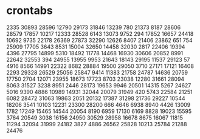 # crontabs
2335
30893
28596
12790
29173
31846
13239
780
21373
8187
28606
28579
17857
10217
12333
28528
6143
13073
9752
294
17852
16657
24418
10692
9735
22178
26369
27873
32290
12626
8407
21406
23862
651
754
25909
17705
3643
8531
15004
32650
14458
32030
2817
22406
19394
4396
27795
14899
5310
18492
11778
14468
16930
30606
20852
8991
22642
32553
394
24955
13955
9953
21643
18143
29195
11537
29123
57
4916
8566
14991
22322
8682
28884
19500
29050
3710
27171
17121
16408
2293
29328
26529
25056
25847
9414
11383
21758
24787
14636
20759
17750
2704
12071
23955
18673
17723
8703
23038
12280
31661
28094
8063
31527
3238
8951
2446
28173
19653
9946
20501
14315
5267
24627
5016
9390
4886
10989
14931
32044
20079
31949
420
5743
22584
21251
6082
28472
31063
19863
2051
20132
17387
31298
21736
29227
10544
18206
3541
10103
12231
23300
28200
666
4646
6938
8940
4426
13009
1782
17249
15465
14544
20054
8190
6959
17130
6169
8828
19023
15595
3764
20549
3038
16156
24950
30529
28958
16678
8675
16067
11815
11294
32094
31999
24182
3827
4886
26562
25828
10213
25784
21288
24476
